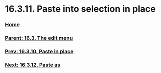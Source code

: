 # 16.3.11. Paste into selection in place

### [Home](./00-home.md)
### [Parent: 16.3. The edit menu](./16-03-00-the-edit-menu.md)
### [Prev: 16.3.10. Paste in place](./16-03-10-paste-in-place.md)
### [Next: 16.3.12. Paste as](./16-03-12-paste-as.md)
